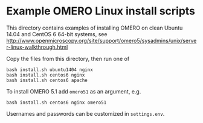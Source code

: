Example OMERO Linux install scripts
===================================

This directory contains examples of installing OMERO on clean Ubuntu 14.04 and CentOS 6 64-bit systems, see http://www.openmicroscopy.org/site/support/omero5/sysadmins/unix/server-linux-walkthrough.html

Copy the files from this directory, then run one of

    bash install.sh ubuntu1404 nginx
    bash install.sh centos6 nginx
    bash install.sh centos6 apache

To install OMERO 5.1 add `omero51` as an argument, e.g.

    bash install.sh centos6 nginx omero51

Usernames and passwords can be customized in `settings.env`.

